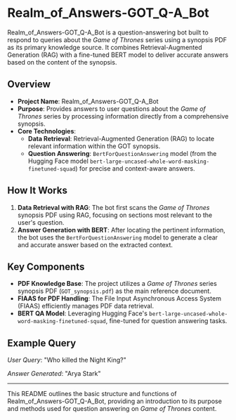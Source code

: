 # Realm_of_Answers-GOT_Q-A_Bot

Realm_of_Answers-GOT_Q-A_Bot is a question-answering bot built to respond to queries about the *Game of Thrones* series using a synopsis PDF as its primary knowledge source. It combines Retrieval-Augmented Generation (RAG) with a fine-tuned BERT model to deliver accurate answers based on the content of the synopsis.

## Overview

- **Project Name**: Realm_of_Answers-GOT_Q-A_Bot
- **Purpose**: Provides answers to user questions about the *Game of Thrones* series by processing information directly from a comprehensive synopsis.
- **Core Technologies**:
  - **Data Retrieval**: Retrieval-Augmented Generation (RAG) to locate relevant information within the GOT synopsis.
  - **Question Answering**: `BertForQuestionAnswering` model (from the Hugging Face model `bert-large-uncased-whole-word-masking-finetuned-squad`) for precise and context-aware answers.

## How It Works

1. **Data Retrieval with RAG**: The bot first scans the *Game of Thrones* synopsis PDF using RAG, focusing on sections most relevant to the user's question.
2. **Answer Generation with BERT**: After locating the pertinent information, the bot uses the `BertForQuestionAnswering` model to generate a clear and accurate answer based on the extracted context.

## Key Components

- **PDF Knowledge Base**: The project utilizes a *Game of Thrones* series synopsis PDF (`GOT_synopsis.pdf`) as the main reference document.
- **FIAAS for PDF Handling**: The File Input Asynchronous Access System (FIAAS) efficiently manages PDF data retrieval.
- **BERT QA Model**: Leveraging Hugging Face's `bert-large-uncased-whole-word-masking-finetuned-squad`, fine-tuned for question answering tasks.

## Example Query

*User Query*: "Who killed the Night King?"

*Answer Generated*: "Arya Stark"

---

This README outlines the basic structure and functions of Realm_of_Answers-GOT_Q-A_Bot, providing an introduction to its purpose and methods used for question answering on *Game of Thrones* content.

